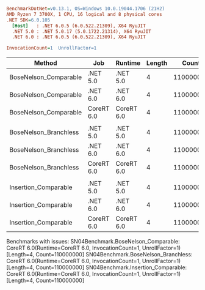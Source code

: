 ``` ini

BenchmarkDotNet=v0.13.1, OS=Windows 10.0.19044.1706 (21H2)
AMD Ryzen 7 3700X, 1 CPU, 16 logical and 8 physical cores
.NET SDK=6.0.105
  [Host]   : .NET 6.0.5 (6.0.522.21309), X64 RyuJIT
  .NET 5.0 : .NET 5.0.17 (5.0.1722.21314), X64 RyuJIT
  .NET 6.0 : .NET 6.0.5 (6.0.522.21309), X64 RyuJIT

InvocationCount=1  UnrollFactor=1  

```
|                Method |        Job |    Runtime | Length |     Count |     Mean |   Error |  StdDev | Ratio | RatioSD | Allocated |
|---------------------- |----------- |----------- |------- |---------- |---------:|--------:|--------:|------:|--------:|----------:|
| BoseNelson_Comparable |   .NET 5.0 |   .NET 5.0 |      4 | 110000000 | 420.1 ms | 0.72 ms | 0.60 ms |  1.00 |    0.00 |         - |
| BoseNelson_Comparable |   .NET 6.0 |   .NET 6.0 |      4 | 110000000 | 416.0 ms | 0.97 ms | 0.86 ms |  0.99 |    0.00 |     480 B |
| BoseNelson_Comparable | CoreRT 6.0 | CoreRT 6.0 |      4 | 110000000 |       NA |      NA |      NA |     ? |       ? |         - |
|                       |            |            |        |           |          |         |         |       |         |           |
| BoseNelson_Branchless |   .NET 5.0 |   .NET 5.0 |      4 | 110000000 | 140.3 ms | 0.49 ms | 0.41 ms |  1.00 |    0.00 |         - |
| BoseNelson_Branchless |   .NET 6.0 |   .NET 6.0 |      4 | 110000000 | 140.2 ms | 0.11 ms | 0.09 ms |  1.00 |    0.00 |     480 B |
| BoseNelson_Branchless | CoreRT 6.0 | CoreRT 6.0 |      4 | 110000000 |       NA |      NA |      NA |     ? |       ? |         - |
|                       |            |            |        |           |          |         |         |       |         |           |
|  Insertion_Comparable |   .NET 5.0 |   .NET 5.0 |      4 | 110000000 | 594.5 ms | 2.85 ms | 2.67 ms |  1.00 |    0.00 |         - |
|  Insertion_Comparable |   .NET 6.0 |   .NET 6.0 |      4 | 110000000 | 598.5 ms | 1.83 ms | 1.71 ms |  1.01 |    0.00 |     480 B |
|  Insertion_Comparable | CoreRT 6.0 | CoreRT 6.0 |      4 | 110000000 |       NA |      NA |      NA |     ? |       ? |         - |

Benchmarks with issues:
  SN04Benchmark.BoseNelson_Comparable: CoreRT 6.0(Runtime=CoreRT 6.0, InvocationCount=1, UnrollFactor=1) [Length=4, Count=110000000]
  SN04Benchmark.BoseNelson_Branchless: CoreRT 6.0(Runtime=CoreRT 6.0, InvocationCount=1, UnrollFactor=1) [Length=4, Count=110000000]
  SN04Benchmark.Insertion_Comparable: CoreRT 6.0(Runtime=CoreRT 6.0, InvocationCount=1, UnrollFactor=1) [Length=4, Count=110000000]
